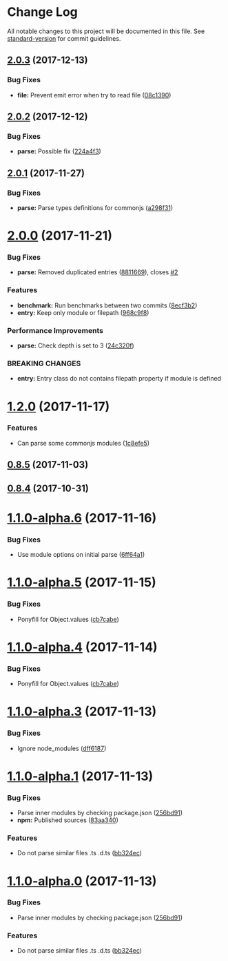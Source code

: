 # Change Log

All notable changes to this project will be documented in this file. See [standard-version](https://github.com/conventional-changelog/standard-version) for commit guidelines.

<a name="2.0.3"></a>
## [2.0.3](https://github.com/unlight/typescript-exports/compare/v2.0.2...v2.0.3) (2017-12-13)


### Bug Fixes

* **file:** Prevent emit error when try to read file ([08c1390](https://github.com/unlight/typescript-exports/commit/08c1390))



<a name="2.0.2"></a>
## [2.0.2](https://github.com/unlight/typescript-exports/compare/v2.0.1...v2.0.2) (2017-12-12)


### Bug Fixes

* **parse:** Possible fix ([224a4f3](https://github.com/unlight/typescript-exports/commit/224a4f3))



<a name="2.0.1"></a>
## [2.0.1](https://github.com/unlight/typescript-exports/compare/v2.0.0...v2.0.1) (2017-11-27)


### Bug Fixes

* **parse:** Parse types definitions for commonjs ([a298f31](https://github.com/unlight/typescript-exports/commit/a298f31))



<a name="2.0.0"></a>
# [2.0.0](https://github.com/unlight/typescript-exports/compare/v1.2.0...v2.0.0) (2017-11-21)


### Bug Fixes

* **parse:** Removed duplicated entries ([8811669](https://github.com/unlight/typescript-exports/commit/8811669)), closes [#2](https://github.com/unlight/typescript-exports/issues/2)


### Features

* **benchmark:** Run benchmarks between two commits ([8ecf3b2](https://github.com/unlight/typescript-exports/commit/8ecf3b2))
* **entry:** Keep only module or filepath ([968c9f8](https://github.com/unlight/typescript-exports/commit/968c9f8))


### Performance Improvements

* **parse:** Check depth is set to 3 ([24c320f](https://github.com/unlight/typescript-exports/commit/24c320f))


### BREAKING CHANGES

* **entry:** Entry class do not contains filepath property if module is defined



<a name="1.2.0"></a>
# [1.2.0](https://github.com/unlight/typescript-exports/compare/v1.1.0-alpha.6...v1.2.0) (2017-11-17)


### Features

* Can parse some commonjs modules ([1c8efe5](https://github.com/unlight/typescript-exports/commit/1c8efe5))



<a name="0.8.5"></a>
## [0.8.5](https://github.com/unlight/typescript-exports/compare/v0.8.4...v0.8.5) (2017-11-03)



<a name="0.8.4"></a>
## [0.8.4](https://github.com/unlight/typescript-exports/compare/v0.8.3...v0.8.4) (2017-10-31)



<a name="1.1.0-alpha.6"></a>
# [1.1.0-alpha.6](https://github.com/unlight/typescript-exports/compare/v1.1.0-alpha.5...v1.1.0-alpha.6) (2017-11-16)


### Bug Fixes

* Use module options on initial parse ([6ff64a1](https://github.com/unlight/typescript-exports/commit/6ff64a1))



<a name="1.1.0-alpha.5"></a>
# [1.1.0-alpha.5](https://github.com/unlight/typescript-exports/compare/v1.1.0-alpha.3...v1.1.0-alpha.5) (2017-11-15)


### Bug Fixes

* Ponyfill for Object.values ([cb7cabe](https://github.com/unlight/typescript-exports/commit/cb7cabe))



<a name="1.1.0-alpha.4"></a>
# [1.1.0-alpha.4](https://github.com/unlight/typescript-exports/compare/v1.1.0-alpha.3...v1.1.0-alpha.4) (2017-11-14)


### Bug Fixes

* Ponyfill for Object.values ([cb7cabe](https://github.com/unlight/typescript-exports/commit/cb7cabe))



<a name="1.1.0-alpha.3"></a>
# [1.1.0-alpha.3](https://github.com/unlight/typescript-exports/compare/v1.1.0-alpha.2...v1.1.0-alpha.3) (2017-11-13)


### Bug Fixes

* Ignore node_modules ([dff6187](https://github.com/unlight/typescript-exports/commit/dff6187))

<a name="1.1.0-alpha.1"></a>
# [1.1.0-alpha.1](https://github.com/unlight/typescript-exports/compare/v0.8.3...v1.1.0-alpha.1) (2017-11-13)


### Bug Fixes

* Parse inner modules by checking package.json ([256bd91](https://github.com/unlight/typescript-exports/commit/256bd91))
* **npm:** Published sources ([83aa340](https://github.com/unlight/typescript-exports/commit/83aa340))


### Features

* Do not parse similar files .ts .d.ts ([bb324ec](https://github.com/unlight/typescript-exports/commit/bb324ec))



<a name="1.1.0-alpha.0"></a>
# [1.1.0-alpha.0](https://github.com/unlight/typescript-exports/compare/v0.8.3...v1.1.0-alpha.0) (2017-11-13)


### Bug Fixes

* Parse inner modules by checking package.json ([256bd91](https://github.com/unlight/typescript-exports/commit/256bd91))


### Features

* Do not parse similar files .ts .d.ts ([bb324ec](https://github.com/unlight/typescript-exports/commit/bb324ec))
